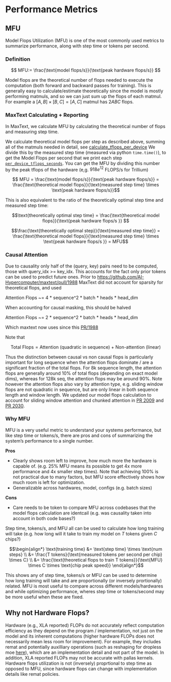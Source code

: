# Performance Metrics

## MFU

Model Flops Utilization (MFU) is one of the most commonly used metrics to summarize performance, along with step time or tokens per second.

### Definition




$$ MFU:= \frac{\text{model flops/s}}{\text{peak hardware flops/s}} $$




Model flops are the theoretical number of flops needed to execute the computation (both forward and backward passes for training). This is generally easy to calculate/estimate theoretically since the model is mostly performing matmuls, and so we can just sum up the flops of each matmul. For example a $[A,B] \times [B,C] = [A,C]$ matmul has $2ABC$ flops.

### MaxText Calculating + Reporting 
In MaxText, we calculate MFU by calculating the theoretical number of flops and measuring step time.

We calculate theoretical model flops per step as described above, summing all of the matmuls needed in detail, see [calculate_tflops_per_device](https://github.com/AI-Hypercomputer/maxtext/blob/e969faabbb571285a51545530f34d8f0a9f237e9/src/maxtext/maxtext_utils.py#L297)
We divide this by the measured step time (measured via python `time.time()`), to get the Model Flops per second that we print each step [`per_device_tflops_seconds`](https://github.com/AI-Hypercomputer/maxtext/blob/e969faabbb571285a51545530f34d8f0a9f237e9/src/maxtext/metric_logger.py#L193-L194). You can get the MFU by dividing this number by the peak tflops of the hardware (e,g. $918e^{12}$ FLOPS/s for Trillium)

 $$ MFU = \frac{\text{model flops/s}}{\text{peak hardware flops/s}} = \frac{\text{theoretical model flops}}{\text{measured step time} \times \text{peak hardware flops/s}}$$

This is also equivalent to the ratio of the theoretically optimal step time and measured step time:

$$\text{theoretically optimal step time} = \frac{\text{theoretical model flops}}{\text{peak hardware flops/s }} $$

$$\frac{\text{theoretically optimal step}}{\text{measured step time}} = \frac{\text{theoretical model flops}}{\text{measured step time} \times \text{peak hardware flops/s }} = MFU$$


### Causal Attention
Due to causality only half of the (query, key) pairs need to be computed, those with query_idx >= key_idx. This accounts for the fact only prior tokens can be used to predict future ones. Prior to https://github.com/AI-Hypercomputer/maxtext/pull/1988 MaxText did not account for sparsity for theoretical flops, and used

Attention Flops ~= 4 * sequence^2 * batch * heads * head_dim


When accounting for causal masking, this should be halved

Attention Flops ~= 2 * sequence^2 * batch * heads * head_dim

Which maxtext now uses since this [PR/1988](https://github.com/AI-Hypercomputer/maxtext/pull/1988)

Note that

$$ \text{Total Flops} =  \text{Attention (quadratic in sequence) + Non-attention  (linear)}$$ 

Thus the distinction between causal vs non causal flops is particularly important for long sequence when the attention flops dominate / are a significant fraction of the total flops. For 8k sequence length, the attention flops are generally around 10% of total flops (depending on exact model dims), whereas for 128k seq, the attention flops may be around 90%. Note however the attention flops also vary by attention type, e.g. sliding window flops are not quadratic in sequence, but are only linear in both sequence length and window length. We updated our model flops calculation to account for sliding window attention and chunked attention in [PR 2009](https://github.com/AI-Hypercomputer/maxtext/pull/2009) and [PR 2030](https://github.com/AI-Hypercomputer/maxtext/pull/2030).



### Why MFU
MFU is a very useful metric to understand your systems performance, but like step time or tokens/s, there are pros and cons of summarizing the system’s performance to a single number.

**Pros**
* Clearly shows room left to improve, how much more the hardware is capable of. (e.g. 25% MFU means its possible to get 4x more performance and 4x smaller step times). Note that achieving 100% is not practical due to many factors, but MFU score effectively shows how much room is left for optimization.
* Generalizable across hardwares, model, configs (e.g. batch sizes)

**Cons**
* Care needs to be token to compare MFU across codebases that the model flops calculation are identcail (e.g. was causality taken into account in both code bases?)

Step time, tokens/s, and MFU all can be used to calculate how long training will take (e.g. how long will it take to train my model on $T$ tokens given $C$ chips?)



$$\begin{align*}
\text{training time} &= \text{step time} \times \text{num steps} \\
                     &= \frac{T tokens}{\text{measured tokens per second per chip} \times C} \\
                     &= \frac{\text{theoretical flops to train T tokens}}{\text{MFU} \times C \times \text{chip peak speed}}
\end{align*}$$


This shows any of step time, tokens/s or MFU can be used to determine how long training will take and are proportionally (or inversely prortionally) related. MFU is most useful to compare across different models/hardwares and while optimizing performance, wheres step time or tokens/second may be more useful when these are fixed.

## Why not Hardware Flops?

Hardware (e.g., XLA reported) FLOPs do not accurately reflect computation efficiency as they depend on the program / implementation, not just on the model and its inherent computations (higher hardware FLOPs does not necessarily mean less room for improvement). For example, they includes remat and potentially auxilliary operations (such as reshaping for dropless moe [here](https://github.com/AI-Hypercomputer/maxtext/blob/4b6142950aff5d9ba42d830efc5ce4c4ac9d4135/src/maxtext/layers/moe.py#L1267)), which are an implementation detail and not part of the model. In addition, XLA reported FLOPs may not be accurate with pallas kernels. Hardware flops utilization is not (inversely) proprtional to step time as opposed to MFU, since hardware flops can change with implementation details like remat policies. 